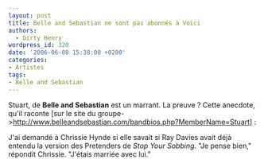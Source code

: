 ```yaml
---
layout: post
title: Belle and Sebastian ne sont pas abonnés à Voici
authors:
  - Dirty Henry
wordpress_id: 320
date: '2006-06-08 15:38:00 +0200'
categories:
- Artistes
tags:
- Belle and Sebastian
---
```

Stuart, de __Belle and Sebastian__ est un marrant. La preuve ? Cette anecdote, qu'il raconte [sur le site du groupe->http://www.belleandsebastian.com/bandbios.php?MemberName=Stuart] : 

<quote>J'ai demandé à Chrissie Hynde si elle savait si Ray Davies avait déjà entendu la version des Pretenders de *Stop Your Sobbing*. "Je pense bien," répondit Chrissie. "J'étais marriée avec lui."</quote>
